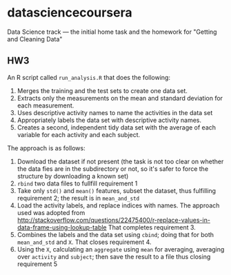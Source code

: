 datasciencecoursera
===================

Data Science track — the initial home task and the homework for "Getting and Cleaning Data"

HW3
---
An R script called `run_analysis.R` that does the following: 

1. Merges the training and the test sets to create one data set.
2. Extracts only the measurements on the mean and standard deviation for each measurement. 
3. Uses descriptive activity names to name the activities in the data set
4. Appropriately labels the data set with descriptive activity names. 
5. Creates a second, independent tidy data set with the average of each variable for 
   each activity and each subject. 

The approach is as follows:

1. Download the dataset if not present (the task is not too clear on whether the data fies 
   are in the subdirectory or not, so it's safer to force the structure by downloading a 
   known set)
2. `rbind` two data files to fullfill requirement 1
3. Take only `std()` and `mean()` features, subset the dataset, thus fulfilling 
   requirement 2; the result is in `mean_and_std`
4. Load the activity labels, and replace indices with names. The approach used was
   adopted from http://stackoverflow.com/questions/22475400/r-replace-values-in-data-frame-using-lookup-table 
   That completes requirement 3.
5. Combines the labels and the data set using `cbind`; doing that for both `mean_and_std` and `X`.
   That closes requirement 4.
6. Using the `X`, calculating an `aggregate` using `mean` for averaging, averaging over 
   `activity` and `subject`; then save the result to a file thus closing requirement 5
 
